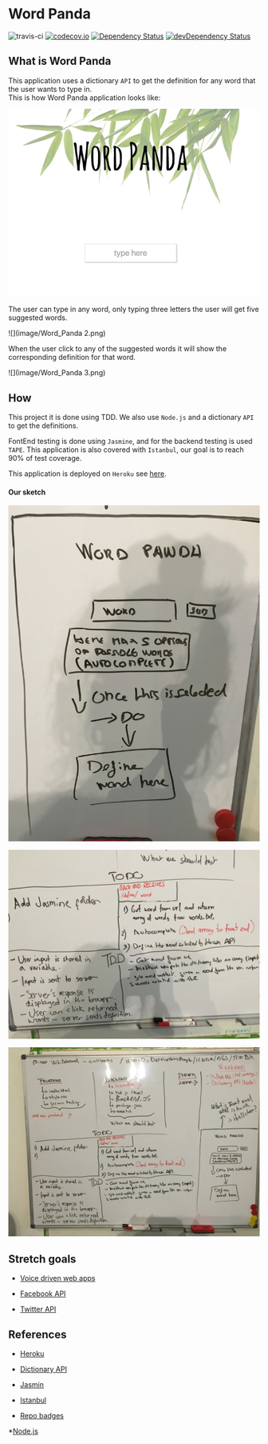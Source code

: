 # Word Panda

![travis-ci](https://travis-ci.org/olot/wordpanda.svg?branch=master)
[![codecov.io](https://codecov.io/github/olot/wordpanda/coverage.svg?branch=master)](https://codecov.io/github/olot/wordpanda?branch=master)
[![Dependency Status](https://david-dm.org/olot/wordpanda.svg)](https://david-dm.org/olot/wordpanda)
[![devDependency Status](https://david-dm.org/olot/wordpanda/dev-status.svg)](https://david-dm.org/oloy/wordpanda#info=devDependencies)



## What is Word Panda
This application uses a dictionary ```API``` to get the definition for any word that the user wants to type in.   
This is how Word Panda application looks like:

![](image/Word_Panda.png)

The user can type in any word, only typing three letters the user will get five suggested words.

![](image/Word_Panda 2.png)

When the user click to any of the suggested words it will show the corresponding definition for that word.

![](image/Word_Panda 3.png)


## How
This project it is done using TDD. We also use ```Node.js``` and a
dictionary ```API``` to get the definitions.  

FontEnd testing is done using ```Jasmine```, and for the backend testing is used ```TAPE```. This application is also covered with ```Istanbul```, our goal is to reach 90% of test coverage.

This application is deployed on ```Heroku``` see [here](https://word-panda.herokuapp.com/).


#### Our sketch

![](image/IMG_5850.jpg)

![](image/IMG_5851.jpg)

![](image/IMG_5852.jpg)


## Stretch goals

* [Voice driven web apps](https://developers.google.com/web/updates/2013/01/Voice-Driven-Web-Apps-Introduction-to-the-Web-Speech-API?hl=en)

* [Facebook API](https://developers.facebook.com/docs/apis-and-sdks)

* [Twitter API](https://dev.twitter.com/rest/public)

## References

* [Heroku](https://devcenter.heroku.com/articles/getting-started-with-nodejs#view-logs)

* [Dictionary API](http://developer.wordnik.com/)

* [Jasmin](http://jasmine.github.io/)

* [Istanbul](https://github.com/gotwarlost/istanbul)

* [Repo badges](https://github.com/dwyl/repo-badges)

*[Node.js](https://nodejs.org/en/)

